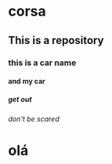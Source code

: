 # corsa
## This is a repository
### this is a car name
#### and my car
##### get out
###### don't be scared
# olá
